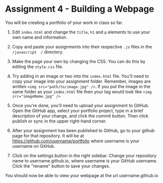 Assignment 4 - Building a Webpage
==================================

You will be creating a portfolio of your work in class so far. 

1. Edit `index.html` and change the `title`, `h1` and `p` elements to use your own name and information. 


2. Copy and paste your assignments into their respective `.js` files in the `/javascript  /` directory. 

3. Make the page your own by changing the CSS. You can do this by editing the `style.css` file. 

4. Try adding in an image or two into the `index.html` file. You'll need to copy your image into your assignment folder. Remember, images are written `<img src="path/to/image.jpg" />`. If you put the image in the same folder as your `index.html` file then your tag would look like `<img src="imageName.jpg" />`


5. Once you're done, you'll need to upload your assignment to GitHub. Open the GitHub app, select your portfolio project, type in a brief description of your change, and click the commit button. Then click publish or sync in the upper right-hand corner.

6. After your assignment has been published to GitHub, go to your github page for that repository. It will be at https://github.com/username/portfolio where username is your username on GitHub.

7. Click on the settings button in the right sidebar. Change your repository name to username.github.io, where username is your GitHub username. Click the "rename" button to save your changes. 

You should now be able to view your webpage at the url username.github.io